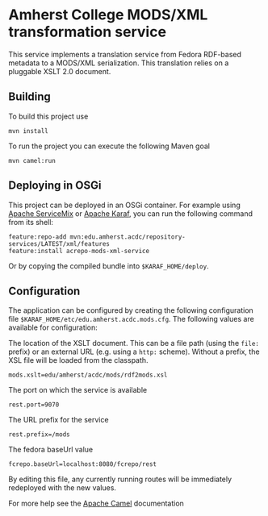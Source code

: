 Amherst College MODS/XML transformation service
===============================================

This service implements a translation service from Fedora RDF-based metadata
to a MODS/XML serialization. This translation relies on a pluggable XSLT 2.0
document.

Building
--------

To build this project use

    mvn install

To run the project you can execute the following Maven goal

    mvn camel:run

Deploying in OSGi
-----------------

This project can be deployed in an OSGi container. For example using
[Apache ServiceMix](http://servicemix.apache.org/) or
[Apache Karaf](http://karaf.apache.org), you can run the following
command from its shell:

    feature:repo-add mvn:edu.amherst.acdc/repository-services/LATEST/xml/features
    feature:install acrepo-mods-xml-service

Or by copying the compiled bundle into `$KARAF_HOME/deploy`.

Configuration
-------------

The application can be configured by creating the following configuration
file `$KARAF_HOME/etc/edu.amherst.acdc.mods.cfg`. The following values
are available for configuration:

The location of the XSLT document. This can be a file path (using the `file:` prefix)
or an external URL (e.g. using a `http:` scheme). Without a prefix, the XSL file will
be loaded from the classpath.

    mods.xslt=edu/amherst/acdc/mods/rdf2mods.xsl

The port on which the service is available

    rest.port=9070

The URL prefix for the service

    rest.prefix=/mods

The fedora baseUrl value

    fcrepo.baseUrl=localhost:8080/fcrepo/rest

By editing this file, any currently running routes will be immediately redeployed
with the new values.

For more help see the [Apache Camel](http://camel.apache.org) documentation

